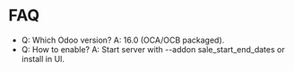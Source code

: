 # FAQ

- Q: Which Odoo version? A: 16.0 (OCA/OCB packaged).
- Q: How to enable? A: Start server with --addon sale_start_end_dates or install in UI.
